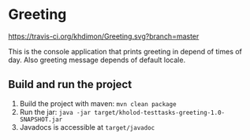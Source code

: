# Greeting

https://travis-ci.org/khdimon/Greeting.svg?branch=master

This is the console application that prints greeting in depend of times of day.
Also greeting message depends of default locale.

## Build and run the project

1. Build the project with maven: `mvn clean package`
1. Run the jar:
`java -jar target/kholod-testtasks-greeting-1.0-SNAPSHOT.jar`
1. Javadocs is accessible at `target/javadoc`
